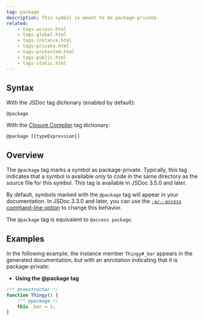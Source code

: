 ```yaml
---
tag: package
description: This symbol is meant to be package-private.
related:
    - tags-access.html
    - tags-global.html
    - tags-instance.html
    - tags-private.html
    - tags-protected.html
    - tags-public.html
    - tags-static.html
---
```


## Syntax

With the JSDoc tag dictionary (enabled by default):

`@package`

With the [Closure Compiler][closure] tag dictionary:

`@package [{typeExpression}]`

[closure]: https://github.com/google/closure-compiler/wiki/Annotating-JavaScript-for-the-Closure-Compiler#jsdoc-tags


## Overview

The `@package` tag marks a symbol as package-private. Typically, this tag indicates that a symbol is
available only to code in the same directory as the source file for this symbol. This tag is
available in JSDoc 3.5.0 and later.

By default, symbols marked with the `@package` tag will appear in your documentation. In JSDoc
3.3.0 and later, you can use the [`-a/--access` command-line option][access-option] to change this
behavior.

The `@package` tag is equivalent to `@access package`.

[access-option]: about-commandline


## Examples

In the following example, the instance member `Thingy#_bar` appears in the generated documentation,
but with an annotation indicating that it is package-private:

- **Using the @package tag**

```js
/** @constructor */
function Thingy() {
    /** @package */
    this._bar = 1;
}
```

